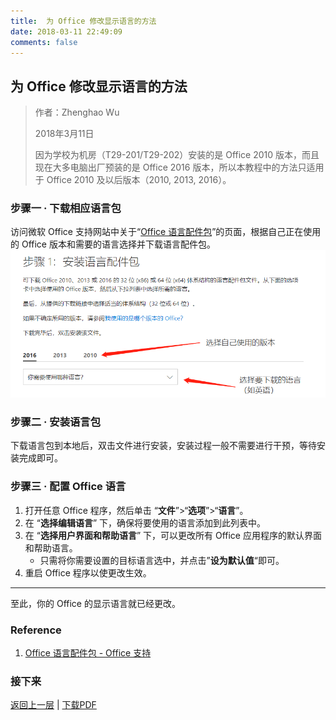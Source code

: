 ```yaml
---
title:  为 Office 修改显示语言的方法
date: 2018-03-11 22:49:09
comments: false
---
```


## 为 Office 修改显示语言的方法

> 作者：Zhenghao Wu
>
> 2018年3月11日
>
> 因为学校为机房（T29-201/T29-202）安装的是 Office 2010 版本，而且现在大多电脑出厂预装的是 Office 2016 版本，所以本教程中的方法只适用于 Office 2010 及以后版本（2010, 2013, 2016）。

### 步骤一 · 下载相应语言包

访问微软 Office 支持网站中关于“[Office 语言配件包](https://support.office.com/zh-cn/article/office-%E8%AF%AD%E8%A8%80%E9%85%8D%E4%BB%B6%E5%8C%85-82ee1236-0f9a-45ee-9c72-05b026ee809f?ui=zh-CN&rs=zh-CN&ad=CN)”的页面，根据自己正在使用的 Office 版本和需要的语言选择并下载语言配件包。![Office 支持网站中关于“Office 语言配件包”的页面](img1.png)

### 步骤二 · 安装语言包

下载语言包到本地后，双击文件进行安装，安装过程一般不需要进行干预，等待安装完成即可。

### 步骤三 · 配置 Office 语言

1. 打开任意 Office 程序，然后单击 “**文件**”>“**选项**”>“**语言**”。
2. 在 “**选择编辑语言**” 下，确保将要使用的语言添加到此列表中。
3. 在 “**选择用户界面和帮助语言**” 下，可以更改所有 Office 应用程序的默认界面和帮助语言。
   - 只需将你需要设置的目标语言选中，并点击”**设为默认值**“即可。
4. 重启 Office 程序以使更改生效。

---

至此，你的 Office 的显示语言就已经更改。

### Reference

1. [Office 语言配件包 - Office 支持](https://support.office.com/zh-cn/article/office-%E8%AF%AD%E8%A8%80%E9%85%8D%E4%BB%B6%E5%8C%85-82ee1236-0f9a-45ee-9c72-05b026ee809f?ui=zh-CN&rs=zh-CN&ad=CN#ID0EAACAAA=2016)

### 接下来

[返回上一层](../../) | [下载PDF](office-language-pack-install.pdf)